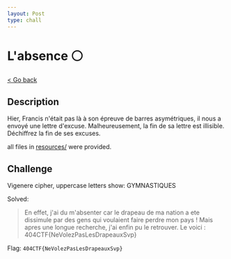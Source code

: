 ```yaml
---
layout: Post
type: chall
---
```

# L'absence ⚪

<a class="back-link" href="../../">< Go back</a>

## Description

Hier, Francis n'était pas là à son épreuve de barres asymétriques, il nous a envoyé une lettre d'excuse. Malheureusement, la fin de sa lettre est illisible.
Déchiffrez la fin de ses excuses.

all files in [resources/](./resources) were provided.

## Challenge

Vigenere cipher, uppercase letters show: GYMNASTIQUES

Solved:
> En effet, j'ai du m'absenter car le drapeau de ma nation a ete dissimule par des gens qui voulaient faire perdre mon pays ! Mais apres une longue recherche, j'ai enfin pu le retrouver. Le voici : 404CTF{NeVolezPasLesDrapeauxSvp}

Flag: `404CTF{NeVolezPasLesDrapeauxSvp}`
